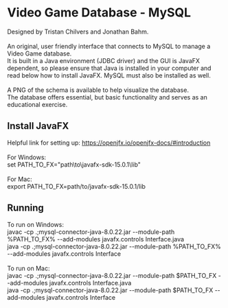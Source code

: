# Video Game Database - MySQL <br/>
Designed by Tristan Chilvers and Jonathan Bahm. <br/><br/>
An original, user friendly interface that connects to MySQL to manage a Video Game database.<br/>
It is built in a Java environment (JDBC driver) and the GUI is JavaFX dependent, so please ensure that Java is installed in your computer and read below how to install JavaFX. MySQL must also be installed as well.<br/><br/>
A PNG of the schema is available to help visualize the database.<br/>
The database offers essential, but basic functionality and serves as an educational exercise.<br/>

## Install JavaFX
Helpful link for setting up: https://openjfx.io/openjfx-docs/#introduction <br/>
<br/>
For Windows: <br/>
set PATH_TO_FX="path\to\javafx-sdk-15.0.1\lib" <br/>
<br/>
For Mac: <br/>
export PATH_TO_FX=path/to/javafx-sdk-15.0.1/lib

## Running
To run on Windows: <br/>
javac -cp .;mysql-connector-java-8.0.22.jar --module-path %PATH_TO_FX% --add-modules javafx.controls Interface.java <br/>
java -cp .;mysql-connector-java-8.0.22.jar --module-path %PATH_TO_FX% --add-modules javafx.controls Interface <br/>
<br/>
To run on Mac: <br/>
javac -cp .;mysql-connector-java-8.0.22.jar --module-path $PATH_TO_FX --add-modules javafx.controls Interface.java <br/>
java -cp .;mysql-connector-java-8.0.22.jar --module-path $PATH_TO_FX --add-modules javafx.controls Interface <br/>
